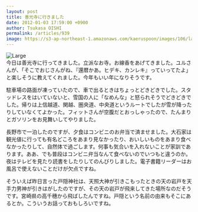 ```yaml
---
layout: post
title: 善光寺に行きました
date: 2012-01-03 17:59:00 +0900
author: Tsukasa OISHI
permalink: /articles/939
image: https://s3-ap-northeast-1.amazonaws.com/kaeruspoon/images/106/large.JPG?1325581087
---
```



![Large](https://s3-ap-northeast-1.amazonaws.com/kaeruspoon/images/106/large.JPG?1325581087)  
今日は善光寺に行ってきました。立派なお寺。お線香をあげてきました。ユルさんが、「そこでおじさんがね、『還暦かあ。ヒデキ、カンレキ』っていってたよ」と楽しそうに教えてくれました。今年もいい年になりそうです。  

駐車場の路面が凍っていたので、車で出るときはちょっとどきどきでした。スタッドレスをはいていないと、雪国の人に「なめんな」と怒られそうでどきどきでした。帰りは上信越道、関越、圏央道、中央道というルートでしたが雪が降ったりしていなくてよかった。フィットさんが空腹だとおっしゃったので、たんまりとガソリンをお見舞いしてやりました。  

長野市で一泊したのですが、夕食はコンビニのお弁当で済ませました。大石家は観光値に行っても有名どころをあまり見なかったり、おいしいものをあまり食べなかったりして、自然体で過ごします。何事も気合いを入れないことが家訓であります。ああ、でも普段はコンビニ弁当なんて食べないのでいつもと違うのか。夜はテレビを見たり読書をしたりしてのんびりしました。電子書籍リーダーはお風呂で使えないことだけが欠点ですね。  

そういえば昨日言った戸隠神社は、天照大神が引きこもったときの天の岩戸を天手力男神が引きはがしたのですが、その天の岩戸が飛来してきた場所なのだそうです。宮崎県の高千穗から飛ばしたんですね。戸隠という名前の由来もそこにあるとか。こういうお話っておもしろいですね。  

